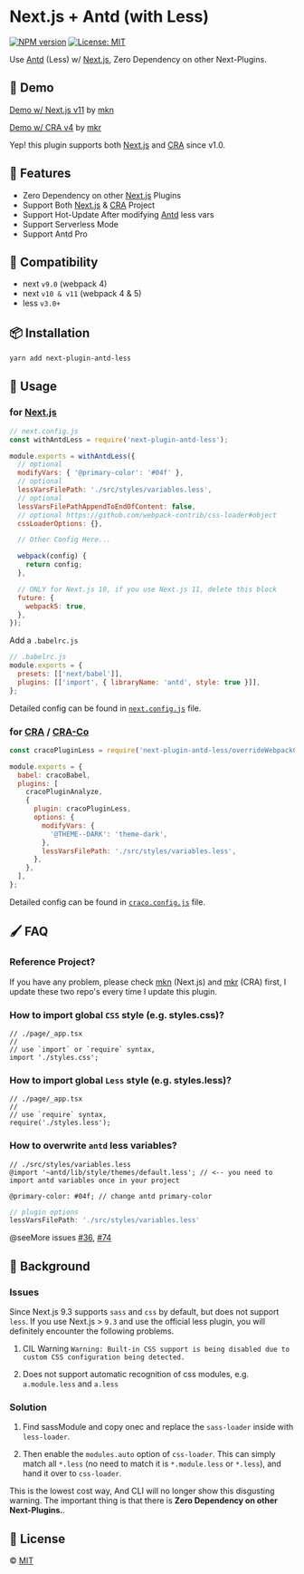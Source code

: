 # Next.js + Antd (with Less)

<!--
[![Build Status][build-img]][build-url]
-->
[![NPM version][npm-img]][npm-url]
[![License: MIT][mit-img]][mit-url]

Use [Antd] (Less) w/ [Next.js], Zero Dependency on other Next-Plugins.


## 📌 Demo

[Demo w/ Next.js v11](https://mkn.vercel.app/) by [mkn](https://github.com/SolidZORO/mkn)

[Demo w/ CRA v4](https://mkr.vercel.app/) by [mkr](https://github.com/SolidZORO/mkr)

Yep! this plugin supports both [Next.js] and [CRA] since v1.0.


## 🎉 Features

- Zero Dependency on other [Next.js] Plugins
- Support Both [Next.js] & [CRA] Project
- Support Hot-Update After modifying [Antd] less vars
- Support Serverless Mode
- Support Antd Pro

## 🌊 Compatibility

- next `v9.0` (webpack 4)
- next `v10 & v11` (webpack 4 & 5)
- less `v3.0+`


## 📦 Installation

```sh
yarn add next-plugin-antd-less
```


## 🔰 Usage

### for [Next.js]

```js
// next.config.js
const withAntdLess = require('next-plugin-antd-less');

module.exports = withAntdLess({
  // optional
  modifyVars: { '@primary-color': '#04f' },
  // optional
  lessVarsFilePath: './src/styles/variables.less',
  // optional
  lessVarsFilePathAppendToEndOfContent: false,
  // optional https://github.com/webpack-contrib/css-loader#object
  cssLoaderOptions: {},

  // Other Config Here...

  webpack(config) {
    return config;
  },

  // ONLY for Next.js 10, if you use Next.js 11, delete this block
  future: {
    webpack5: true,
  },
});
```

Add a `.babelrc.js`

```js
// .babelrc.js
module.exports = {
  presets: [['next/babel']],
  plugins: [['import', { libraryName: 'antd', style: true }]],
};
```

Detailed config can be found in [`next.config.js`](https://github.com/SolidZORO/mkn/blob/master/next.config.js)
file.

### for [CRA] / [CRA-Co]

```js
const cracoPluginLess = require('next-plugin-antd-less/overrideWebpackConfig');

module.exports = {
  babel: cracoBabel,
  plugins: [
    cracoPluginAnalyze,
    {
      plugin: cracoPluginLess,
      options: {
        modifyVars: {
          '@THEME--DARK': 'theme-dark',
        },
        lessVarsFilePath: './src/styles/variables.less',
      },
    },
  ],
};
```

Detailed config can be found in [`craco.config.js`](https://github.com/SolidZORO/mkr/blob/master/scripts/craco/craco-plugin--less.js)
file.


## 🖌️ FAQ

### Reference Project?

If you have any problem, please check [mkn](https://github.com/SolidZORO/mkn) (Next.js)
and [mkr](https://github.com/SolidZORO/mkr) (CRA) first, I update these two repo's every time I update this plugin.

### How to import global `CSS` style (e.g. styles.css)?

```tsx
// ./page/_app.tsx
//
// use `import` or `require` syntax,
import './styles.css';
```

### How to import global `Less` style (e.g. styles.less)?

```tsx
// ./page/_app.tsx
//
// use `require` syntax,
require('./styles.less');
```

### How to overwrite `antd` less variables?


```less
// ./src/styles/variables.less
@import '~antd/lib/style/themes/default.less'; // <-- you need to import antd variables once in your project

@primary-color: #04f; // change antd primary-color
```

```js
// plugin options
lessVarsFilePath: './src/styles/variables.less'
```

@seeMore issues [#36](https://github.com/SolidZORO/next-plugin-antd-less/issues/36), [#74](https://github.com/SolidZORO/next-plugin-antd-less/issues/74)


## 🎩 Background

### Issues

Since Next.js 9.3 supports `sass` and `css` by default, but does not support `less`. If you use Next.js > `9.3` and use the official less plugin, you will definitely encounter the following problems.

1. CIL Warning `Warning: Built-in CSS support is being disabled due to custom CSS configuration being detected.`

2. Does not support automatic recognition of css modules, e.g. `a.module.less`
   and `a.less`

### Solution

1. Find sassModule and copy onec and replace the `sass-loader` inside with `less-loader`.

2. Then enable the `modules.auto` option of `css-loader`. This can simply match all `*.less` (no need to match it is `*.module.less` or `*.less`), and hand it over to `css-loader`.

This is the lowest cost way, And CLI will no longer show this disgusting warning. The important thing is that there is **Zero Dependency on other Next-Plugins.**.


## 📜 License

© [MIT][mit-url]

<!-- links -->

[Next.js]: https://nextjs.org/

[Antd]: https://github.com/ant-design/ant-design/

[CRA]: https://create-react-app.dev/

[CRA-co]: https://github.com/gsoft-inc/craco

<!-- badges -->

[mit-img]: https://img.shields.io/badge/License-MIT-blue.svg

[mit-url]: ./LICENSE

[npm-img]: https://img.shields.io/npm/v/next-plugin-antd-less.svg

[npm-url]: https://www.npmjs.com/package/next-plugin-antd-less

[build-img]: https://github.com/SolidZORO/next-plugin-antd-less/workflows/badge.svg

[build-url]: https://github.com/SolidZORO/next-plugin-antd-less/actions
